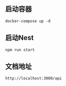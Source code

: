 ## 启动容器

```
docker-compose up -d 
```

## 启动Nest
```
npm run start
```


## 文档地址

```
http://localhost:3000/api
```
